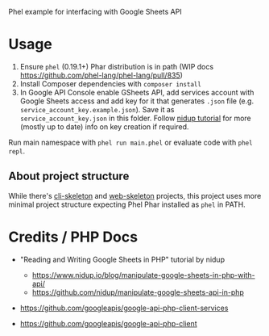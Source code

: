 Phel example for interfacing with Google Sheets API
# Usage

1) Ensure `phel` (0.19.1+) Phar distribution is in path (WIP docs https://github.com/phel-lang/phel-lang/pull/835)
2) Install Composer dependencies with `composer install`
3) In Google API Console enable GSheets API, add services account with Google Sheets access and add key for it that generates `.json` file (e.g. `service_account_key.example.json`). Save it as `service_account_key.json` in this folder. Follow [nidup tutorial](https://www.nidup.io/blog/manipulate-google-sheets-in-php-with-api/) for more (mostly up to date) info on key creation if required.

Run main namespace with `phel run main.phel` or evaluate code with `phel repl`.

## About project structure
While there's [cli-skeleton](https://github.com/phel-lang/cli-skeleton/) and [web-skeleton](https://github.com/phel-lang/web-skeleton) projects, this project uses more minimal project structure expecting Phel Phar installed as `phel` in PATH.

# Credits / PHP Docs

- "Reading and Writing Google Sheets in PHP" tutorial by nidup
  - https://www.nidup.io/blog/manipulate-google-sheets-in-php-with-api/
  - https://github.com/nidup/manipulate-google-sheets-api-in-php

- https://github.com/googleapis/google-api-php-client-services
- https://github.com/googleapis/google-api-php-client
